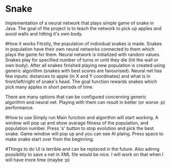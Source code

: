 # Snake
Implementation of a neural network that plays simple game of snake in Java.
The goal of the project is to teach the network to pick up apples and avoid walls and hitting it's own body.

#How it works
Fitrstly, the population of individual snakes is made. Snakes in population have their own neural networks connected to them which plays 
the game for them. Neural network is initialized with random values. Snakes play for specified number of turns or until they die 
(hit the wall or own body). After all snakes finished playing new population is created using generic algorithm (snakes with best scores
are favourised). Neural net has few inputs: distances to apple (in X and Y coordinates) and what is in front/left/right of snake's head.
The goal function rewards snakes which pick many apples in short periods of time.

There are many options that can be configured concerning generic algorithm and neural net. Playing with them can result in better 
(or worse :p) performance.

#How to use
Simply run Main function and algorithm will start working. A window will pop up and show avarage fitness of the population, 
and population number. Press 's' button to stop evolution and pick the best snake. Game window will pop up and you can see AI plaing.
Press space to make snake start over from the beginning.

#Things to do
UI is terrible and can be replaced in the future. Also adinng possibility to save a net in XML file would be nice. 
I will work on that when I will have more time (maybe :p)
